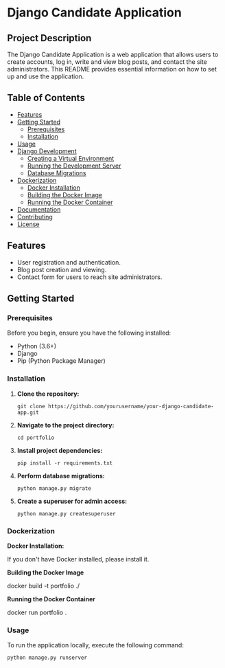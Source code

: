 # Django Candidate Application

## Project Description
The Django Candidate Application is a web application that allows users to create accounts, log in, write and view blog posts, and contact the site administrators. This README provides essential information on how to set up and use the application.

## Table of Contents
- [Features](#features)
- [Getting Started](#getting-started)
  - [Prerequisites](#prerequisites)
  - [Installation](#installation)
- [Usage](#usage)
- [Django Development](#django-development)
  - [Creating a Virtual Environment](#creating-a-virtual-environment)
  - [Running the Development Server](#running-the-development-server)
  - [Database Migrations](#database-migrations)
- [Dockerization](#dockerization)
  - [Docker Installation](#docker-installation)
  - [Building the Docker Image](#building-the-docker-image)
  - [Running the Docker Container](#running-the-docker-container)
- [Documentation](#documentation)
- [Contributing](#contributing)
- [License](#license)

## Features
- User registration and authentication.
- Blog post creation and viewing.
- Contact form for users to reach site administrators.

## Getting Started

### Prerequisites
Before you begin, ensure you have the following installed:
- Python (3.6+)
- Django
- Pip (Python Package Manager)

### Installation
1. **Clone the repository:**
   ```shell
   git clone https://github.com/yourusername/your-django-candidate-app.git

2. **Navigate to the project directory:**
   ```shell
   cd portfolio

3. **Install project dependencies:**
   ```shell
   pip install -r requirements.txt

4. **Perform database migrations:**
   ```shell
   python manage.py migrate

5. **Create a superuser for admin access:**
   ```shell
   python manage.py createsuperuser

### Dockerization

**Docker Installation:**

If you don't have Docker installed, please install it.

**Building the Docker Image**

docker build -t portfolio ./


**Running the Docker Container**

docker run portfolio .


### Usage

To run the application locally, execute the following command:
   ```shell
   python manage.py runserver